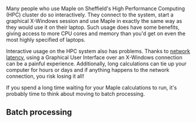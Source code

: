 <!--
.. title: High Performance Computing with Maple
.. author: Mike Croucher
.. slug: HPC-Maple
.. date: 2016-05-26 12:40:19 UTC+01:00
.. tags:
.. category:
.. link:
.. description:
.. type: text
-->

Many people who use Maple on Sheffield's High Performance Computing (HPC) cluster do so interactively. They connect to the system, start a graphical X-Windows session and use Maple in exactly the same way as they would use it on their laptop. Such usage does have some benefits, giving access to more CPU cores and memory than you'd get on even the most highly specified of laptops.

Interactive usage on the HPC system also has problems. Thanks to [network latency](https://en.wikipedia.org/wiki/Latency_(engineering)), using a Graphical User Interface over an X-Windows connection can be a painful experience. Additionally, long calculations can tie up your computer for hours or days and if anything happens to the network connection, you risk losing it all!

If you spend a long time waiting for your Maple calculations to run, it's probably time to think about moving to batch processing.

## Batch processing
